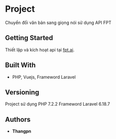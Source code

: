 # Project 

Chuyển đổi văn bản sang giọng nói sử dụng API FPT

## Getting Started

Thiết lập và kích hoạt api tại [fpt.ai](https://console.fpt.ai/getting-started). 

## Built With

* PHP, Vuejs, Frameword Laravel

## Versioning

Project sử dụng PHP 7.2.2
Frameword Laravel 6.18.7

## Authors

* **Thangpn**
